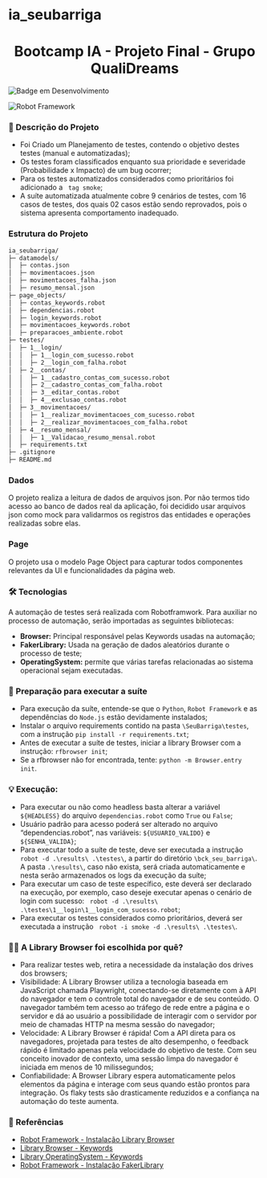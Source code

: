 # ia_seubarriga
<h1 align="center"> Bootcamp IA - Projeto Final - Grupo QualiDreams</h1>


![Badge em Desenvolvimento](http://img.shields.io/static/v1?label=STATUS&message=EM%20DESENVOLVIMENTO&color=GREEN&style=for-the-badge)

![Robot Framework](https://img.shields.io/badge/Robot%20Framework-000000?style=for-the-badge&logo=robot-framework&logoColor=white)


### 📝 Descrição do Projeto ###

* Foi Criado um Planejamento de testes, contendo o objetivo destes testes (manual e automatizadas);
* Os testes foram classificados enquanto sua prioridade e severidade (Probabilidade x Impacto) de um bug ocorrer;
* Para os testes automatizados considerados como prioritários foi adicionado a ` tag smoke`;
* A suíte automatizada atualmente cobre 9 cenários de testes, com 16 casos de testes, dos quais 02 casos estão sendo reprovados, pois o sistema apresenta comportamento inadequado. 

### Estrutura do Projeto
```bash
ia_seubarriga/
├─ datamodels/
│  ├─ contas.json
│  ├─ movimentacoes.json
│  ├─ movimentacoes_falha.json
│  ├─ resumo_mensal.json
├─ page_objects/
│  ├─ contas_keywords.robot
│  ├─ dependencias.robot
│  ├─ login_keywords.robot
│  ├─ movimentacoes_keywords.robot
│  ├─ preparacoes_ambiente.robot
├─ testes/
│  ├─ 1__login/
│  │  ├─ 1__login_com_sucesso.robot
│  │  ├─ 2__login_com_falha.robot
│  ├─ 2__contas/
│  │  ├─ 1__cadastro_contas_com_sucesso.robot
│  │  ├─ 2__cadastro_contas_com_falha.robot
│  │  ├─ 3__editar_contas.robot
│  │  ├─ 4__exclusao_contas.robot
│  ├─ 3__movimentacoes/
│  │  ├─ 1__realizar_movimentacoes_com_sucesso.robot
│  │  ├─ 2__realizar_movimentacoes_com_falha.robot
│  ├─ 4__resumo_mensal/
│  │  ├─ 1__Validacao_resumo_mensal.robot	
│  ├─ requirements.txt
├─ .gitignore
├─ README.md
```

### Dados ### 
O projeto realiza a leitura de dados de arquivos json. Por não termos tido acesso ao banco de dados real da aplicação, foi decidido usar arquivos json como mock para validarmos os registros das entidades e operações realizadas sobre elas.

### Page ### 
O projeto usa o modelo Page Object para capturar todos componentes relevantes da UI e funcionalidades da página web. 

### 🛠️ Tecnologias ###
A automação de testes será realizada com Robotframwork. Para auxiliar no processo de automação, serão importadas as seguintes bibliotecas: 

* **Browser:** Principal responsável pelas Keywords usadas na automação;
* **FakerLibrary:** Usada na geração de dados aleatórios durante o processo de teste;
* **OperatingSystem:** permite que várias tarefas relacionadas ao sistema operacional sejam executadas. 


### 🚩 Preparação para executar a suíte ###  
* Para execução da suíte, entende-se que o `Python`, `Robot Framework` e as dependências do `Node.js` estão devidamente instalados; 
* Instalar o arquivo requirements contido na pasta `\SeuBarriga\testes`, com a instrução `pip install -r requirements.txt`;
* Antes de executar a suíte de testes, iniciar a library Browser com a instrução: `rfbrowser init`;
* Se a rfbrowser não for encontrada, tente: `python -m Browser.entry init`.


### 💡 Execução: ###

* Para executar ou não como headless basta alterar a variável `${HEADLESS}` do arquivo `dependencias.robot` como `True` ou `False`;
* Usuário padrão para acesso poderá ser alterado no arquivo “dependencias.robot”, nas variáveis: `${USUARIO_VALIDO}` e `${SENHA_VALIDA}`;
* Para executar todo a suíte de teste, deve ser executada a instrução `robot -d .\results\ .\testes\`, a partir do diretório `\bck_seu_barriga\`. A pasta `.\results\`, caso não exista, será criada automaticamente e nesta serão armazenados os logs da execução da suíte;
* Para executar um caso de teste específico, este deverá ser declarado na execução, por exemplo, caso deseje executar apenas o cenário de login com sucesso: ` robot -d .\results\ .\testes\1__login\1__login_com_sucesso.robot`;
* Para executar os testes considerados como prioritários, deverá ser executada a instrução ` robot -i smoke -d .\results\ .\testes\`.


### 🧑‍💻 A Library Browser foi escolhida por quê? ###
* Para realizar testes web, retira a necessidade da instalação dos drives dos browsers; 
* Visibilidade: A Library Browser utiliza a tecnologia baseada em JavaScript chamada Playwright, conectando-se diretamente com à API do navegador e tem o controle total do navegador e de seu conteúdo. O navegador também tem acesso ao tráfego de rede entre a página e o servidor e dá ao usuário a possibilidade de interagir com o servidor por meio de chamadas HTTP na mesma sessão do navegador;  
* Velocidade: A Library Browser é rápida! Com a API direta para os navegadores, projetada para testes de alto desempenho, o feedback rápido é limitado apenas pela velocidade do objetivo de teste. Com seu conceito inovador de contexto, uma sessão limpa do navegador é iniciada em menos de 10 milissegundos;
* Confiabilidade: A Browser Library espera automaticamente pelos elementos da página e interage com seus quando estão prontos para integração. Os flaky tests são drasticamente reduzidos e a confiança na automação do teste aumenta. 


### 🔗 Referências ###
* [Robot Framework - Instalação Library Browser](https://github.com/MarketSquare/robotframework-browser)
* [Library Browser - Keywords](https://marketsquare.github.io/robotframework-browser/Browser.html)
* [Library OperatingSystem - Keywords](https://robotframework.org/robotframework/latest/libraries/OperatingSystem.html)
* [Robot Framework - Instalação FakerLibrary](https://pypi.org/project/robotframework-faker)

